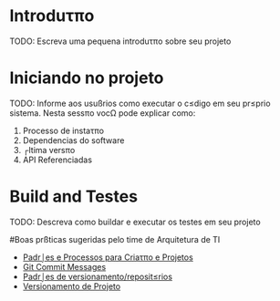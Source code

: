 # Introduτπo
TODO: Escreva uma pequena introduτπo sobre seu projeto

# Iniciando no projeto
TODO: Informe aos usußrios como executar o c≤digo em seu pr≤prio sistema. Nesta sessπo vocΩ pode explicar como:
1. Processo de instaτπo
2. Dependencias do software
3. ┌ltima versπo
4. API Referenciadas

# Build and Testes
TODO: Descreva como buildar e executar os testes em seu projeto


#Boas prßticas sugeridas pelo time de Arquitetura de TI

- [Padr⌡es e Processos para Criaτπo e Projetos](https://bancopan.atlassian.net/wiki/spaces/AS/pages/14852347/Padr+es+e+Processos+para+Cria+o+e+Projetos+Digitais)
- [Git Commit Messages](https://bancopan.atlassian.net/wiki/spaces/AS/pages/28835872/Git+Commit+Message)
- [Padr⌡es de versionamento/reposit≤rios](https://bancopan.atlassian.net/wiki/spaces/AS/pages/14848574/Padr+es+de+versionamento+reposit+rios)
- [Versionamento de Projeto](https://bancopan.atlassian.net/wiki/spaces/AS/pages/14848637/Versionamento+de+Projeto)
